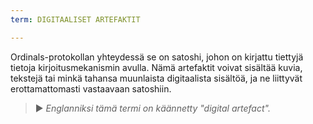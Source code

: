 ```yaml
---
term: DIGITAALISET ARTEFAKTIT

---
```

Ordinals-protokollan yhteydessä se on satoshi, johon on kirjattu tiettyjä tietoja kirjoitusmekanismin avulla. Nämä artefaktit voivat sisältää kuvia, tekstejä tai minkä tahansa muunlaista digitaalista sisältöä, ja ne liittyvät erottamattomasti vastaavaan satoshiin.

> ► *Englanniksi tämä termi on käännetty "digital artefact".*